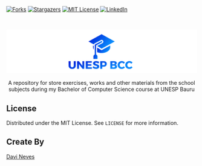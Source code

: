 <!-- PROJECT SHIELDS -->
<!--
*** I'm using markdown "reference style" links for readability.
*** Reference links are enclosed in brackets [ ] instead of parentheses ( ).
*** See the bottom of this document for the declaration of the reference variables
*** for contributors-url, forks-url, etc. This is an optional, concise syntax you may use.
*** https://www.markdownguide.org/basic-syntax/#reference-style-links
-->
<!-- [![Contributors][contributors-shield]][contributors-url] -->
<!-- [![Issues][issues-shield]][issues-url] -->
[![Forks][forks-shield]][forks-url]
[![Stargazers][stars-shield]][stars-url]
[![MIT License][license-shield]][license-url]
[![LinkedIn][linkedin-shield]][linkedin-url]



<!-- PROJECT LOGO -->
<br />
<p align="center">
  <a href="https://github.com/davimedio01/unesp-bcc">
    <img src="/logo.png" alt="Logo" >
  </a>

  <!--
  <h3 align="center">project_title</h3>
  -->

  <p align="center">A repository for store exercises, works and other materials from the school subjects during my Bachelor of Computer Science course at UNESP Bauru</p>
</p>



<!-- TABLE OF CONTENTS -->
<!-- 
<details open="open">
  <summary><h2 style="display: inline-block">Table of Contents</h2></summary>
  <ol>
    <li><a href="#about-the-repository">About The Repository</a></li>
    <li><a href="#usage">Usage</a></li>
    <li><a href="#license">License</a></li>
    <li><a href="#create-by">Create By</a></li>
    <li><a href="#acknowledgements">Acknowledgements</a></li>
  </ol>
</details>
-->

<!-- ABOUT THE REPOSITORY -->
<!--
## About The Repository

In working...
-->

<!-- USAGE EXAMPLES -->
<!--
## Usage

In working...
-->

<!-- LICENSE -->
## License

Distributed under the MIT License. See `LICENSE` for more information.


<!-- CREATE BY -->
## Create By

[Davi Neves](https://github.com/davimedio01)


<!-- ACKNOWLEDGEMENTS -->
<!--
## Acknowledgements

* Text
-->

<!-- MARKDOWN LINKS & IMAGES -->
<!-- https://www.markdownguide.org/basic-syntax/#reference-style-links -->
[contributors-shield]: https://img.shields.io/github/contributors/davimedio01/unesp-bcc.svg?style=for-the-badge
[contributors-url]: https://github.com/davimedio01/unesp-bcc/graphs/contributors
[forks-shield]: https://img.shields.io/github/forks/davimedio01/unesp-bcc.svg?style=for-the-badge
[forks-url]: https://github.com/davimedio01/unesp-bcc/network/members
[stars-shield]: https://img.shields.io/github/stars/davimedio01/unesp-bcc.svg?style=for-the-badge
[stars-url]: https://github.com/davimedio01/unesp-bcc/stargazers
[issues-shield]: https://img.shields.io/github/issues/davimedio01/unesp-bcc.svg?style=for-the-badge
[issues-url]: https://github.com/davimedio01/unesp-bcc/issues
[license-shield]: https://img.shields.io/github/license/davimedio01/unesp-bcc.svg?style=for-the-badge
[license-url]: https://github.com/davimedio01/unesp-bcc/blob/master/LICENSE
[linkedin-shield]: https://img.shields.io/badge/-LinkedIn-black.svg?style=for-the-badge&logo=linkedin&colorB=555
[linkedin-url]: https://linkedin.com/in/davi-augusto

